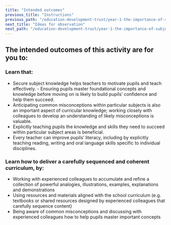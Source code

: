```yaml
---
title: "Intended outcomes"
previous_title: "Instructions"
previous_path: "/education-development-trust/year-1-the-importance-of-subject-and-curriculum-knowledge/spring-week-6-ect-instructions"
next_title: "Ideas for observation"
next_path: "/education-development-trust/year-1-the-importance-of-subject-and-curriculum-knowledge/spring-week-6-ect-ideas-for-observation"
---
```


## The intended outcomes of this activity are for you to:

### Learn that:

- Secure subject knowledge helps teachers to motivate pupils and teach effectively. - Ensuring pupils master foundational concepts and knowledge before moving on is likely to build pupils’ confidence and help them succeed.
- Anticipating common misconceptions within particular subjects is also an important aspect of curricular knowledge; working closely with colleagues to develop an understanding of likely misconceptions is valuable.
- Explicitly teaching pupils the knowledge and skills they need to succeed within particular subject areas is beneficial.
- Every teacher can improve pupils’ literacy, including by explicitly teaching reading, writing and oral language skills specific to individual disciplines.

### Learn how to deliver a carefully sequenced and coherent curriculum, by:

- Working with experienced colleagues to accumulate and refine a collection of powerful analogies, illustrations, examples, explanations and demonstrations
- Using resources and materials aligned with the school curriculum (e.g. textbooks or shared resources designed by experienced colleagues that carefully sequence content)
- Being aware of common misconceptions and discussing with experienced colleagues how to help pupils master important concepts

